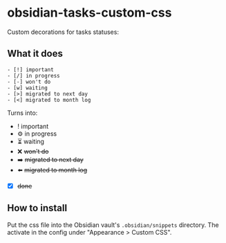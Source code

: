 # obsidian-tasks-custom-css

Custom decorations for tasks statuses:

## What it does

```
- [!] important
- [/] in progress
- [-] won't do
- [w] waiting
- [>] migrated to next day
- [<] migrated to month log
```

Turns into:

- ! important
- ⚙️  in progress
- ⏳ waiting
- ❌ ~~won't do~~
- ➡️  ~~migrated to next day~~
- ⬅️  ~~migrated to month log~~
- [x] ~~done~~

## How to install

Put the css file into the Obsidian vault's `.obsidian/snippets` directory. The activate in the config under "Appearance > Custom CSS".


